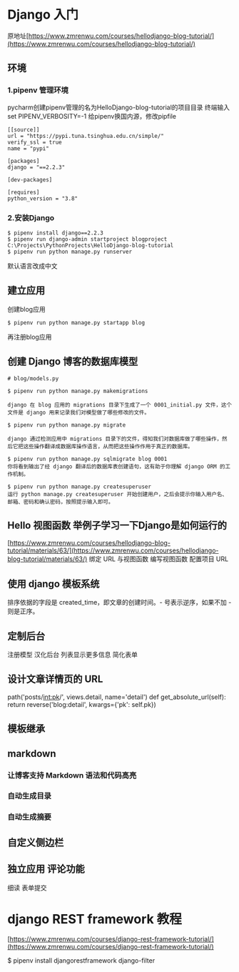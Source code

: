 # Django 入门

原地址[https://www.zmrenwu.com/courses/hellodjango-blog-tutorial/](https://www.zmrenwu.com/courses/hellodjango-blog-tutorial/)

## 环境

### 1.pipenv 管理环境

pycharm创建pipenv管理的名为HelloDjango-blog-tutorial的项目目录
终端输入 set PIPENV_VERBOSITY=-1
给pipenv换国内源，修改pipfile

```
[[source]]
url = "https://pypi.tuna.tsinghua.edu.cn/simple/"
verify_ssl = true
name = "pypi"

[packages]
django = "==2.2.3"

[dev-packages]

[requires]
python_version = "3.8"

```

### 2.安装Django

```
$ pipenv install django==2.2.3
$ pipenv run django-admin startproject blogproject C:\Projects\PythonProjects\HelloDjango-blog-tutorial
$ pipenv run python manage.py runserver
```

默认语言改成中文

## 建立应用

创建blog应用
```
$ pipenv run python manage.py startapp blog
```

再注册blog应用

## 创建 Django 博客的数据库模型

```
# blog/models.py

```

```
$ pipenv run python manage.py makemigrations

django 在 blog 应用的 migrations 目录下生成了一个 0001_initial.py 文件，这个文件是 django 用来记录我们对模型做了哪些修改的文件。

$ pipenv run python manage.py migrate

django 通过检测应用中 migrations 目录下的文件，得知我们对数据库做了哪些操作，然后它把这些操作翻译成数据库操作语言，从而把这些操作作用于真正的数据库。

$ pipenv run python manage.py sqlmigrate blog 0001
你将看到输出了经 django 翻译后的数据库表创建语句，这有助于你理解 django ORM 的工作机制。

$ pipenv run python manage.py createsuperuser
运行 python manage.py createsuperuser 开始创建用户，之后会提示你输入用户名、邮箱、密码和确认密码，按照提示输入即可。
```

## Hello 视图函数 举例子学习一下Django是如何运行的
[https://www.zmrenwu.com/courses/hellodjango-blog-tutorial/materials/63/](https://www.zmrenwu.com/courses/hellodjango-blog-tutorial/materials/63/)
绑定 URL 与视图函数
编写视图函数
配置项目 URL

## 使用 django 模板系统
排序依据的字段是 created_time，即文章的创建时间。- 号表示逆序，如果不加 - 则是正序。

## 定制后台
注册模型
汉化后台
列表显示更多信息
简化表单

## 设计文章详情页的 URL
path('posts/<int:pk>/', views.detail, name='detail')
def get_absolute_url(self):
        return reverse('blog:detail', kwargs={'pk': self.pk})

## 模板继承
## markdown
### 让博客支持 Markdown 语法和代码高亮
### 自动生成目录
### 自动生成摘要

## 自定义侧边栏

## 独立应用 评论功能
细读
表单提交



# django REST framework 教程
[https://www.zmrenwu.com/courses/django-rest-framework-tutorial/](https://www.zmrenwu.com/courses/django-rest-framework-tutorial/)



$ pipenv install djangorestframework django-filter